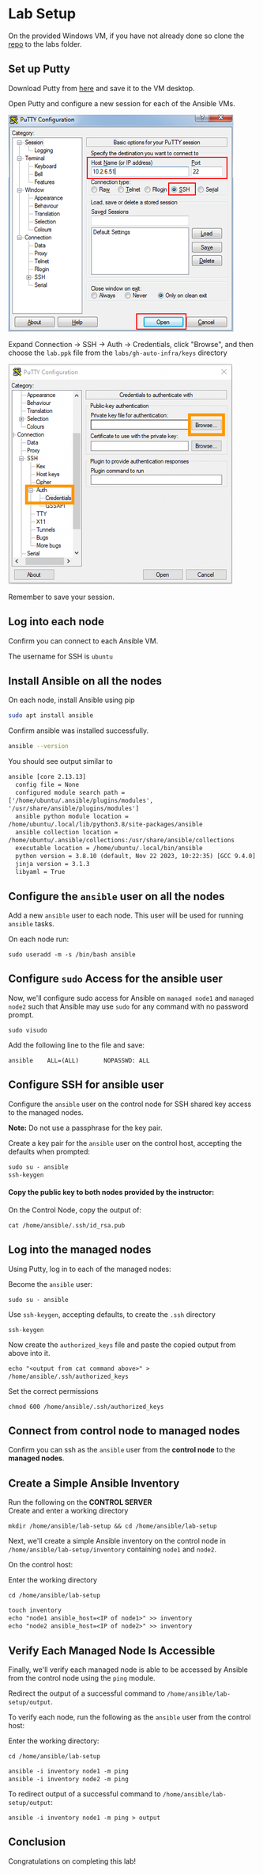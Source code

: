 # Lab Setup 
On the provided Windows VM, if you have not already done so clone the [repo](https://github.com/jruels/gh-auto-infra.git) to the labs folder.

## Set up Putty

Download Putty from [here](https://the.earth.li/~sgtatham/putty/latest/w64/putty.exe) and save it to the VM desktop. 

Open Putty and configure a new session for each of the Ansible VMs.

![img](images/putty-session.png)



Expand Connection -> SSH -> Auth -> Credentials, click "Browse", and then choose the `lab.ppk` file from the `labs/gh-auto-infra/keys` directory

![image-20230918185300995](images/putty-auth.png)



Remember to save your session. 

## Log into each node

Confirm you can connect to each Ansible VM. 

The username for SSH is `ubuntu` 


## Install Ansible on all the nodes

On each node, install Ansible using pip

```bash
sudo apt install ansible
```

Confirm ansible was installed successfully. 

```bash
ansible --version
```

You should see output similar to

```
ansible [core 2.13.13]
  config file = None
  configured module search path = ['/home/ubuntu/.ansible/plugins/modules', '/usr/share/ansible/plugins/modules']
  ansible python module location = /home/ubuntu/.local/lib/python3.8/site-packages/ansible
  ansible collection location = /home/ubuntu/.ansible/collections:/usr/share/ansible/collections
  executable location = /home/ubuntu/.local/bin/ansible
  python version = 3.8.10 (default, Nov 22 2023, 10:22:35) [GCC 9.4.0]
  jinja version = 3.1.3
  libyaml = True
```


## Configure the `ansible` user on all the nodes

Add a new `ansible` user to each node. This user will be used for running `ansible` tasks. 

On each node run:

```
sudo useradd -m -s /bin/bash ansible
```


## Configure `sudo` Access for the ansible user

Now, we'll configure sudo access for Ansible on `managed node1` and `managed node2` such that Ansible may use `sudo` for any command with no password prompt.

```
sudo visudo 
```

Add the following line to the file and save:

```
ansible    ALL=(ALL)       NOPASSWD: ALL 
```


## Configure SSH for ansible user

Configure the `ansible` user on the control node for SSH shared key access to the managed nodes.

**Note:** Do not use a passphrase for the key pair.

Create a key pair for the `ansible` user on the control host, accepting the defaults when prompted:

```
sudo su - ansible
ssh-keygen 
```


#### Copy the public key to both nodes provided by the instructor:

On the Control Node, copy the output of:

```
cat /home/ansible/.ssh/id_rsa.pub
```

## Log into the managed nodes 

Using Putty, log in to each of the managed nodes: 


Become the `ansible` user:

```
sudo su - ansible 
```

Use `ssh-keygen`, accepting defaults, to create the `.ssh` directory

```
ssh-keygen
```

Now create the `authorized_keys` file and paste the copied output from above into it.

```
echo "<output from cat command above>" > /home/ansible/.ssh/authorized_keys
```

Set the correct permissions

```
chmod 600 /home/ansible/.ssh/authorized_keys
```

## Connect from control node to managed nodes

Confirm you can ssh as the `ansible` user from the **control node** to the **managed nodes**.



## Create a Simple Ansible Inventory

Run the following on the **CONTROL SERVER**   
Create and enter a working directory

```
mkdir /home/ansible/lab-setup && cd /home/ansible/lab-setup
```

Next, we'll create a simple Ansible inventory on the control node in `/home/ansible/lab-setup/inventory` containing `node1` and `node2`.

On the control host:

Enter the working directory
```
cd /home/ansible/lab-setup
```
```
touch inventory 
echo "node1 ansible_host=<IP of node1>" >> inventory 
echo "node2 ansible_host=<IP of node2>" >> inventory 
```



## Verify Each Managed Node Is Accessible

Finally, we'll verify each managed node is able to be accessed by Ansible from the control node using the `ping` module.

Redirect the output of a successful command to `/home/ansible/lab-setup/output`.

To verify each node, run the following as the `ansible` user from the control host:

Enter the working directory:
```
cd /home/ansible/lab-setup
```

```
ansible -i inventory node1 -m ping 
ansible -i inventory node2 -m ping 
```

To redirect output of a successful command to `/home/ansible/lab-setup/output`:

```
ansible -i inventory node1 -m ping > output 
```

## Conclusion

Congratulations on completing this lab!
